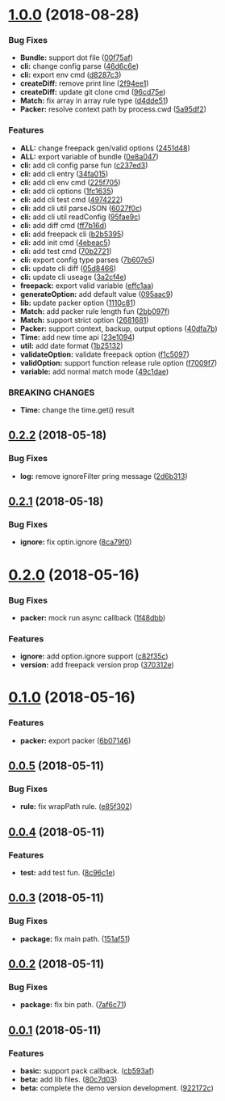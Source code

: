 <a name="1.0.0"></a>
# [1.0.0](https://github.com/xgfe/freepack/compare/v0.2.2...v1.0.0) (2018-08-28)


### Bug Fixes

* **Bundle:** support dot file ([00f75af](https://github.com/xgfe/freepack/commit/00f75af))
* **cli:** change config parse ([46d6c6e](https://github.com/xgfe/freepack/commit/46d6c6e))
* **cli:** export env cmd ([d8287c3](https://github.com/xgfe/freepack/commit/d8287c3))
* **createDiff:** remove print line ([2f94ee1](https://github.com/xgfe/freepack/commit/2f94ee1))
* **createDiff:** update git clone cmd ([96cd75e](https://github.com/xgfe/freepack/commit/96cd75e))
* **Match:** fix array in array rule type ([d4dde51](https://github.com/xgfe/freepack/commit/d4dde51))
* **Packer:** resolve context path by process.cwd ([5a95df2](https://github.com/xgfe/freepack/commit/5a95df2))


### Features

* **ALL:** change freepack gen/valid options ([2451d48](https://github.com/xgfe/freepack/commit/2451d48))
* **ALL:** export variable of bundle ([0e8a047](https://github.com/xgfe/freepack/commit/0e8a047))
* **cli:** add cli config parse fun ([c237ed3](https://github.com/xgfe/freepack/commit/c237ed3))
* **cli:** add cli entry ([34fa015](https://github.com/xgfe/freepack/commit/34fa015))
* **cli:** add cli env cmd ([225f705](https://github.com/xgfe/freepack/commit/225f705))
* **cli:** add cli options ([1fc1635](https://github.com/xgfe/freepack/commit/1fc1635))
* **cli:** add cli test cmd ([4974222](https://github.com/xgfe/freepack/commit/4974222))
* **cli:** add cli util parseJSON ([6027f0c](https://github.com/xgfe/freepack/commit/6027f0c))
* **cli:** add cli util readConfig ([95fae9c](https://github.com/xgfe/freepack/commit/95fae9c))
* **cli:** add diff cmd ([ff7b16d](https://github.com/xgfe/freepack/commit/ff7b16d))
* **cli:** add freepack cli ([b2b5395](https://github.com/xgfe/freepack/commit/b2b5395))
* **cli:** add init cmd ([4ebeac5](https://github.com/xgfe/freepack/commit/4ebeac5))
* **cli:** add test cmd ([70b2721](https://github.com/xgfe/freepack/commit/70b2721))
* **cli:** export config type parses ([7b607e5](https://github.com/xgfe/freepack/commit/7b607e5))
* **cli:** update cli diff ([05d8466](https://github.com/xgfe/freepack/commit/05d8466))
* **cli:** update cli useage ([3a2cf4e](https://github.com/xgfe/freepack/commit/3a2cf4e))
* **freepack:** export valid variable ([effc1aa](https://github.com/xgfe/freepack/commit/effc1aa))
* **generateOption:** add default value ([095aac9](https://github.com/xgfe/freepack/commit/095aac9))
* **lib:** update packer option ([1110c81](https://github.com/xgfe/freepack/commit/1110c81))
* **Match:** add packer rule length fun ([2bb097f](https://github.com/xgfe/freepack/commit/2bb097f))
* **Match:** support strict option ([2681681](https://github.com/xgfe/freepack/commit/2681681))
* **Packer:** support context, backup, output options ([40dfa7b](https://github.com/xgfe/freepack/commit/40dfa7b))
* **Time:** add new time api ([23e1094](https://github.com/xgfe/freepack/commit/23e1094))
* **util:** add date format ([1b25132](https://github.com/xgfe/freepack/commit/1b25132))
* **validateOption:** validate freepack option ([f1c5097](https://github.com/xgfe/freepack/commit/f1c5097))
* **validOption:** support function release rule option ([f7009f7](https://github.com/xgfe/freepack/commit/f7009f7))
* **variable:** add normal match mode ([49c1dae](https://github.com/xgfe/freepack/commit/49c1dae))


### BREAKING CHANGES

* **Time:** change the time.get() result



<a name="0.2.2"></a>
## [0.2.2](https://github.com/xgfe/freepack/compare/v0.2.1...v0.2.2) (2018-05-18)


### Bug Fixes

* **log:** remove ignoreFilter pring message ([2d6b313](https://github.com/xgfe/freepack/commit/2d6b313))



<a name="0.2.1"></a>
## [0.2.1](https://github.com/xgfe/freepack/compare/v0.2.0...v0.2.1) (2018-05-18)


### Bug Fixes

* **ignore:** fix optin.ignore ([8ca79f0](https://github.com/xgfe/freepack/commit/8ca79f0))



<a name="0.2.0"></a>
# [0.2.0](https://github.com/xgfe/freepack/compare/v0.1.0...v0.2.0) (2018-05-16)


### Bug Fixes

* **packer:** mock run async callback ([1f48dbb](https://github.com/xgfe/freepack/commit/1f48dbb))


### Features

* **ignore:** add option.ignore support ([c82f35c](https://github.com/xgfe/freepack/commit/c82f35c))
* **version:** add freepack version prop ([370312e](https://github.com/xgfe/freepack/commit/370312e))



<a name="0.1.0"></a>
# [0.1.0](https://github.com/xgfe/freepack/compare/v0.0.5...v0.1.0) (2018-05-16)


### Features

* **packer:** export packer ([6b07146](https://github.com/xgfe/freepack/commit/6b07146))



<a name="0.0.5"></a>
## [0.0.5](https://github.com/xgfe/freepack/compare/v0.0.4...v0.0.5) (2018-05-11)


### Bug Fixes

* **rule:** fix wrapPath rule. ([e85f302](https://github.com/xgfe/freepack/commit/e85f302))



<a name="0.0.4"></a>
## [0.0.4](https://github.com/xgfe/freepack/compare/v0.0.3...v0.0.4) (2018-05-11)


### Features

* **test:** add test fun. ([8c96c1e](https://github.com/xgfe/freepack/commit/8c96c1e))



<a name="0.0.3"></a>
## [0.0.3](https://github.com/xgfe/freepack/compare/v0.0.2...v0.0.3) (2018-05-11)


### Bug Fixes

* **package:** fix main path. ([151af51](https://github.com/xgfe/freepack/commit/151af51))



<a name="0.0.2"></a>
## [0.0.2](https://github.com/xgfe/freepack/compare/v0.0.1...v0.0.2) (2018-05-11)


### Bug Fixes

* **package:** fix bin path. ([7af6c71](https://github.com/xgfe/freepack/commit/7af6c71))



<a name="0.0.1"></a>
## [0.0.1](https://github.com/xgfe/freepack/compare/80c7d03...v0.0.1) (2018-05-11)


### Features

* **basic:** support pack callback. ([cb593af](https://github.com/xgfe/freepack/commit/cb593af))
* **beta:** add lib files. ([80c7d03](https://github.com/xgfe/freepack/commit/80c7d03))
* **beta:** complete the demo version development. ([922172c](https://github.com/xgfe/freepack/commit/922172c))



